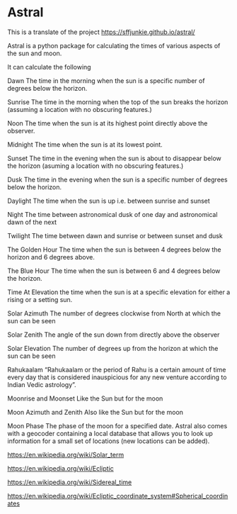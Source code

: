 # Astral

This is a translate of the project https://sffjunkie.github.io/astral/

Astral is a python package for calculating the times of various aspects of the sun and moon.

It can calculate the following

Dawn
The time in the morning when the sun is a specific number of degrees below the horizon.

Sunrise
The time in the morning when the top of the sun breaks the horizon (assuming a location with no obscuring features.)

Noon
The time when the sun is at its highest point directly above the observer.

Midnight
The time when the sun is at its lowest point.

Sunset
The time in the evening when the sun is about to disappear below the horizon (asuming a location with no obscuring features.)

Dusk
The time in the evening when the sun is a specific number of degrees below the horizon.

Daylight
The time when the sun is up i.e. between sunrise and sunset

Night
The time between astronomical dusk of one day and astronomical dawn of the next

Twilight
The time between dawn and sunrise or between sunset and dusk

The Golden Hour
The time when the sun is between 4 degrees below the horizon and 6 degrees above.

The Blue Hour
The time when the sun is between 6 and 4 degrees below the horizon.

Time At Elevation
the time when the sun is at a specific elevation for either a rising or a setting sun.

Solar Azimuth
The number of degrees clockwise from North at which the sun can be seen

Solar Zenith
The angle of the sun down from directly above the observer

Solar Elevation
The number of degrees up from the horizon at which the sun can be seen

Rahukaalam
“Rahukaalam or the period of Rahu is a certain amount of time every day that is considered inauspicious for any new venture according to Indian Vedic astrology”.

Moonrise and Moonset
Like the Sun but for the moon

Moon Azimuth and Zenith
Also like the Sun but for the moon

Moon Phase
The phase of the moon for a specified date.
Astral also comes with a geocoder containing a local database that allows you to look up information for a small set of locations (new locations can be added).


https://en.wikipedia.org/wiki/Solar_term

https://en.wikipedia.org/wiki/Ecliptic

https://en.wikipedia.org/wiki/Sidereal_time

https://en.wikipedia.org/wiki/Ecliptic_coordinate_system#Spherical_coordinates
